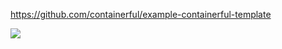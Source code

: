 https://github.com/containerful/example-containerful-template

![](https://svgshare.com/i/JL0.svg)

